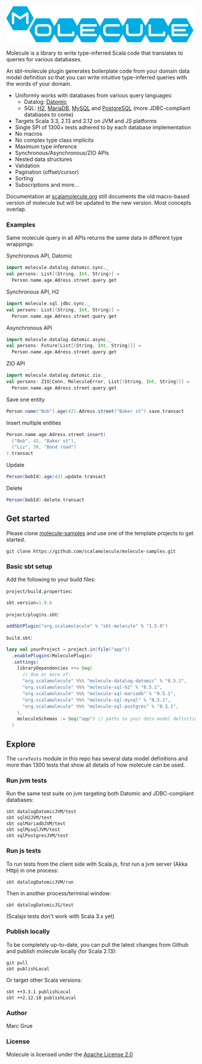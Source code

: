 ![](project/resources/Molecule-logo.png)

Molecule is a library to write type-inferred Scala code that translates to queries for various databases.

An sbt-molecule plugin generates boilerplate code from your domain data model definition so that you can write intuitive type-inferred queries with the words of your domain.

- Uniformly works with databases from various query languages:
  - Datalog: [Datomic](http://www.datomic.com) 
  - SQL: [H2](https://h2database.com/html/main.html), [MariaDB](https://mariadb.com), [MySQL](https://www.mysql.com)  and [PostgreSQL](https://www.postgresql.org) (more JDBC-compliant databases to come)
- Targets Scala 3.3, 2.13 and 2.12 on JVM and JS platforms
- Single SPI of 1300+ tests adhered to by each database implementation 
- No macros
- No complex type class implicits
- Maximum type inference
- Synchronous/Asynchronous/ZIO APIs
- Nested data structures
- Validation
- Pagination (offset/cursor)
- Sorting
- Subscriptions and more...

Documentation at [scalamolecule.org](http://scalamolecule.org) still documents the old macro-based version of molecule but will be updated to the new version. Most concepts overlap.

### Examples

Same molecule query in all APIs returns the same data in different type wrappings:

Synchronous API, Datomic
```scala
import molecule.datalog.datomic.sync._
val persons: List[(String, Int, String)] = 
  Person.name.age.Adress.street.query.get
```
Synchronous API, H2
```scala
import molecule.sql.jdbc.sync._
val persons: List[(String, Int, String)] = 
  Person.name.age.Adress.street.query.get
```

Asynchronous API
```scala
import molecule.datalog.datomic.async._
val persons: Future[List[(String, Int, String)]] = 
  Person.name.age.Adress.street.query.get
```

ZIO API
```scala
import molecule.datalog.datomic.zio._
val persons: ZIO[Conn, MoleculeError, List[(String, Int, String)]] = 
  Person.name.age.Adress.street.query.get
```

Save one entity
```scala
Person.name("Bob").age(42).Adress.street("Baker st").save.transact
```

Insert multiple entities
```scala
Person.name.age.Adress.street.insert(
  ("Bob", 42, "Baker st"),
  ("Liz", 38, "Bond road")
).transact
```

Update
```scala
Person(bobId).age(43).update.transact
```

Delete
```scala
Person(bobId).delete.transact
```


## Get started

Please clone [molecule-samples](https://github.com/scalamolecule/molecule-samples) and use one of the template projects to get started.

    git clone https://github.com/scalamolecule/molecule-samples.git


### Basic sbt setup

Add the following to your build files:

`project/build.properties`:

```scala
sbt.version=1.9.6
```

`project/plugins.sbt`:

```scala
addSbtPlugin("org.scalamolecule" % "sbt-molecule" % "1.5.0")
```

`build.sbt`:

```scala
lazy val yourProject = project.in(file("app"))
  .enablePlugins(MoleculePlugin)
  .settings(
    libraryDependencies ++= Seq(
      // One or more of:
      "org.scalamolecule" %%% "molecule-datalog-datomic" % "0.5.1",
      "org.scalamolecule" %%% "molecule-sql-h2" % "0.5.1",
      "org.scalamolecule" %%% "molecule-sql-mariadb" % "0.5.1",
      "org.scalamolecule" %%% "molecule-sql-mysql" % "0.5.1",
      "org.scalamolecule" %%% "molecule-sql-postgres" % "0.5.1",
    ),
    moleculeSchemas := Seq("app") // paths to your data model definitions...
  )
```



## Explore

The `coreTests` module in this repo has several data model definitions and more than 1300 tests that show all details of how molecule can be used.

 
### Run jvm tests

Run the same test suite on jvm targeting both Datomic and JDBC-compliant databases:

    sbt datalogDatomicJVM/test
    sbt sqlH2JVM/test
    sbt sqlMariadbJVM/test
    sbt sqlMysqlJVM/test
    sbt sqlPostgresJVM/test


### Run js tests

To run tests from the client side with Scala.js, first run a jvm server (Akka Http) in one process:

    sbt datalogDatomicJVM/run

Then in another process/terminal window:

    sbt datalogDatomicJS/test

(Scalajs tests don't work with Scala 3.x yet)


### Publish locally

To be completely up-to-date, you can pull the latest changes from Github and publish molecule locally (for Scala 2.13):

    git pull
    sbt publishLocal

Or target other Scala versions:

    sbt ++3.3.1 publishLocal
    sbt ++2.12.18 publishLocal


### Author

Marc Grue

### License

Molecule is licensed under the [Apache License 2.0](http://en.wikipedia.org/wiki/Apache_license)